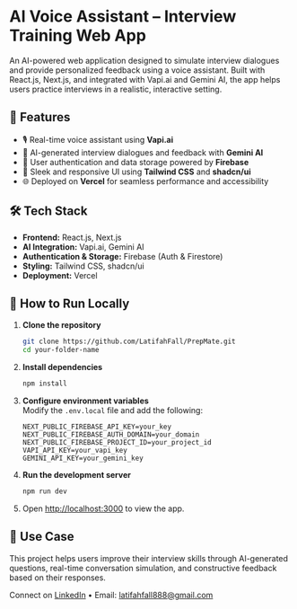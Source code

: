 # AI Voice Assistant – Interview Training Web App

An AI-powered web application designed to simulate interview dialogues and provide personalized feedback using a voice assistant. Built with React.js, Next.js, and integrated with Vapi.ai and Gemini AI, the app helps users practice interviews in a realistic, interactive setting.

## 🚀 Features

- 🎙️ Real-time voice assistant using **Vapi.ai**
- 🤖 AI-generated interview dialogues and feedback with **Gemini AI**
- 🔐 User authentication and data storage powered by **Firebase**
- 🎨 Sleek and responsive UI using **Tailwind CSS** and **shadcn/ui**
- 🌐 Deployed on **Vercel** for seamless performance and accessibility

## 🛠 Tech Stack

- **Frontend:** React.js, Next.js
- **AI Integration:** Vapi.ai, Gemini AI
- **Authentication & Storage:** Firebase (Auth & Firestore)
- **Styling:** Tailwind CSS, shadcn/ui
- **Deployment:** Vercel

## 🧪 How to Run Locally

1. **Clone the repository**  
   ```bash
   git clone https://github.com/LatifahFall/PrepMate.git
   cd your-folder-name
   ```

2. **Install dependencies**  
   ```bash
   npm install
   ```

3. **Configure environment variables**  
   Modify the `.env.local` file and add the following:
   ```env
   NEXT_PUBLIC_FIREBASE_API_KEY=your_key
   NEXT_PUBLIC_FIREBASE_AUTH_DOMAIN=your_domain
   NEXT_PUBLIC_FIREBASE_PROJECT_ID=your_project_id
   VAPI_API_KEY=your_vapi_key
   GEMINI_API_KEY=your_gemini_key
   ```

4. **Run the development server**  
   ```bash
   npm run dev
   ```

5. Open [http://localhost:3000](http://localhost:3000) to view the app.

## 🧠 Use Case

This project helps users improve their interview skills through AI-generated questions, real-time conversation simulation, and constructive feedback based on their responses.

 
Connect on [LinkedIn](https://linkedin.com/in/LatifahFall) • Email: latifahfall888@gmail.com
